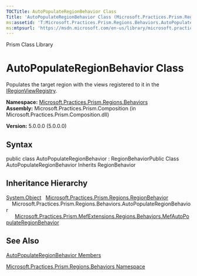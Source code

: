 ```yaml
---
TOCTitle: AutoPopulateRegionBehavior Class
Title: 'AutoPopulateRegionBehavior Class (Microsoft.Practices.Prism.Regions.Behaviors)'
ms:assetid: 'T:Microsoft.Practices.Prism.Regions.Behaviors.AutoPopulateRegionBehavior'
ms:mtpsurl: 'https://msdn.microsoft.com/en-us/library/microsoft.practices.prism.regions.behaviors.autopopulateregionbehavior(v=pandp.50)'
---
```


Prism Class Library

AutoPopulateRegionBehavior Class
================================

Populates the target region with the views registered to it in the [IRegionViewRegistry](https://msdn.microsoft.com/library/microsoft.practices.prism.regions.iregionviewregistry).

**Namespace:** [Microsoft.Practices.Prism.Regions.Behaviors](https://msdn.microsoft.com/library/microsoft.practices.prism.regions.behaviors)
**Assembly:** Microsoft.Practices.Prism.Composition (in Microsoft.Practices.Prism.Composition.dll)

**Version:** 5.0.0.0 (5.0.0.0)

## Syntax


public class AutoPopulateRegionBehavior : RegionBehaviorPublic Class AutoPopulateRegionBehavior Inherits RegionBehavior

Inheritance Hierarchy
---------------------

<span id="familyToggle"></span>[System.Object](http://msdn.microsoft.com/en-us/library/e5kfa45b)
  [Microsoft.Practices.Prism.Regions.RegionBehavior](https://msdn.microsoft.com/library/microsoft.practices.prism.regions.regionbehavior)
    Microsoft.Practices.Prism.Regions.Behaviors.AutoPopulateRegionBehavior
      [Microsoft.Practices.Prism.MefExtensions.Regions.Behaviors.MefAutoPopulateRegionBehavior](https://msdn.microsoft.com/library/microsoft.practices.prism.mefextensions.regions.behaviors.mefautopopulateregionbehavior)

See Also
--------


[AutoPopulateRegionBehavior Members](https://msdn.microsoft.com/allmembers.t:microsoft.practices.prism.regions.behaviors.autopopulateregionbehavior)

[Microsoft.Practices.Prism.Regions.Behaviors Namespace](https://msdn.microsoft.com/library/microsoft.practices.prism.regions.behaviors)
